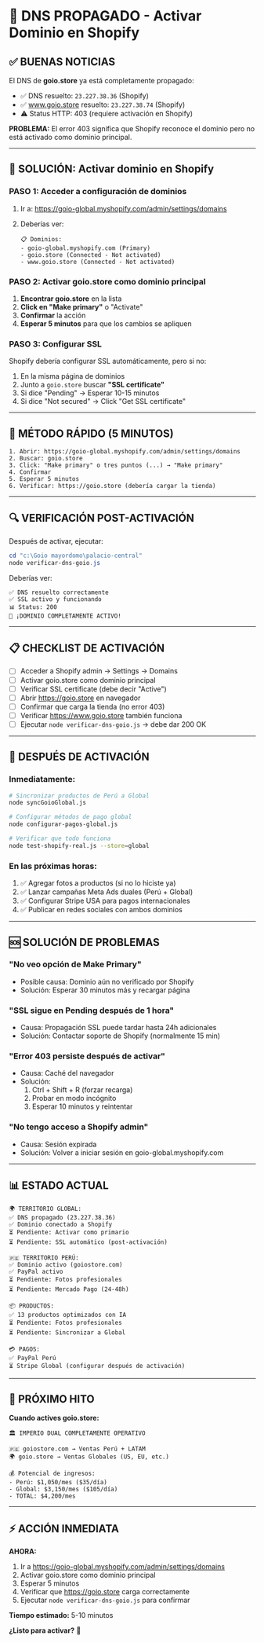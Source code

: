 # 🎉 DNS PROPAGADO - Activar Dominio en Shopify

## ✅ BUENAS NOTICIAS

El DNS de **goio.store** ya está completamente propagado:
- ✅ DNS resuelto: `23.227.38.36` (Shopify)
- ✅ www.goio.store resuelto: `23.227.38.74` (Shopify)
- ⚠️ Status HTTP: 403 (requiere activación en Shopify)

**PROBLEMA:** El error 403 significa que Shopify reconoce el dominio pero no está activado como dominio principal.

---

## 🔧 SOLUCIÓN: Activar dominio en Shopify

### PASO 1: Acceder a configuración de dominios

1. Ir a: https://goio-global.myshopify.com/admin/settings/domains

2. Deberías ver:
   ```
   📋 Dominios:
   - goio-global.myshopify.com (Primary)
   - goio.store (Connected - Not activated)
   - www.goio.store (Connected - Not activated)
   ```

### PASO 2: Activar goio.store como dominio principal

1. **Encontrar goio.store** en la lista
2. **Click en "Make primary"** o "Activate"
3. **Confirmar** la acción
4. **Esperar 5 minutos** para que los cambios se apliquen

### PASO 3: Configurar SSL

Shopify debería configurar SSL automáticamente, pero si no:

1. En la misma página de dominios
2. Junto a `goio.store` buscar **"SSL certificate"**
3. Si dice "Pending" → Esperar 10-15 minutos
4. Si dice "Not secured" → Click "Get SSL certificate"

---

## 🚀 MÉTODO RÁPIDO (5 MINUTOS)

```
1. Abrir: https://goio-global.myshopify.com/admin/settings/domains
2. Buscar: goio.store
3. Click: "Make primary" o tres puntos (...) → "Make primary"
4. Confirmar
5. Esperar 5 minutos
6. Verificar: https://goio.store (debería cargar la tienda)
```

---

## 🔍 VERIFICACIÓN POST-ACTIVACIÓN

Después de activar, ejecutar:

```powershell
cd "c:\Goio mayordomo\palacio-central"
node verificar-dns-goio.js
```

Deberías ver:
```
✅ DNS resuelto correctamente
✅ SSL activo y funcionando
📊 Status: 200
🎉 ¡DOMINIO COMPLETAMENTE ACTIVO!
```

---

## 📋 CHECKLIST DE ACTIVACIÓN

- [ ] Acceder a Shopify admin → Settings → Domains
- [ ] Activar goio.store como dominio principal
- [ ] Verificar SSL certificate (debe decir "Active")
- [ ] Abrir https://goio.store en navegador
- [ ] Confirmar que carga la tienda (no error 403)
- [ ] Verificar https://www.goio.store también funciona
- [ ] Ejecutar `node verificar-dns-goio.js` → debe dar 200 OK

---

## 🎯 DESPUÉS DE ACTIVACIÓN

### Inmediatamente:
```bash
# Sincronizar productos de Perú a Global
node syncGoioGlobal.js

# Configurar métodos de pago global
node configurar-pagos-global.js

# Verificar que todo funciona
node test-shopify-real.js --store=global
```

### En las próximas horas:
1. ✅ Agregar fotos a productos (si no lo hiciste ya)
2. ✅ Lanzar campañas Meta Ads duales (Perú + Global)
3. ✅ Configurar Stripe USA para pagos internacionales
4. ✅ Publicar en redes sociales con ambos dominios

---

## 🆘 SOLUCIÓN DE PROBLEMAS

### "No veo opción de Make Primary"
- Posible causa: Dominio aún no verificado por Shopify
- Solución: Esperar 30 minutos más y recargar página

### "SSL sigue en Pending después de 1 hora"
- Causa: Propagación SSL puede tardar hasta 24h adicionales
- Solución: Contactar soporte de Shopify (normalmente 15 min)

### "Error 403 persiste después de activar"
- Causa: Caché del navegador
- Solución: 
  1. Ctrl + Shift + R (forzar recarga)
  2. Probar en modo incógnito
  3. Esperar 10 minutos y reintentar

### "No tengo acceso a Shopify admin"
- Causa: Sesión expirada
- Solución: Volver a iniciar sesión en goio-global.myshopify.com

---

## 📊 ESTADO ACTUAL

```
🌍 TERRITORIO GLOBAL:
✅ DNS propagado (23.227.38.36)
✅ Dominio conectado a Shopify
⏳ Pendiente: Activar como primario
⏳ Pendiente: SSL automático (post-activación)

🇵🇪 TERRITORIO PERÚ:
✅ Dominio activo (goiostore.com)
✅ PayPal activo
⏳ Pendiente: Fotos profesionales
⏳ Pendiente: Mercado Pago (24-48h)

📦 PRODUCTOS:
✅ 13 productos optimizados con IA
⏳ Pendiente: Fotos profesionales
⏳ Pendiente: Sincronizar a Global

💳 PAGOS:
✅ PayPal Perú
⏳ Stripe Global (configurar después de activación)
```

---

## 🎉 PRÓXIMO HITO

**Cuando actives goio.store:**

```
🏛️ IMPERIO DUAL COMPLETAMENTE OPERATIVO

🇵🇪 goiostore.com → Ventas Perú + LATAM
🌍 goio.store → Ventas Globales (US, EU, etc.)

💰 Potencial de ingresos:
- Perú: $1,050/mes ($35/día)
- Global: $3,150/mes ($105/día)
- TOTAL: $4,200/mes
```

---

## ⚡ ACCIÓN INMEDIATA

**AHORA:**
1. Ir a https://goio-global.myshopify.com/admin/settings/domains
2. Activar goio.store como dominio principal
3. Esperar 5 minutos
4. Verificar que https://goio.store carga correctamente
5. Ejecutar `node verificar-dns-goio.js` para confirmar

**Tiempo estimado:** 5-10 minutos

**¿Listo para activar?** 🚀
